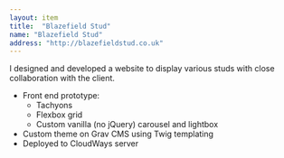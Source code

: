 ```yaml
---
layout: item
title:  "Blazefield Stud"
name: "Blazefield Stud"
address: "http://blazefieldstud.co.uk"
---
```


I designed and developed a website to display various studs with close collaboration with the client.

- Front end prototype:
  - Tachyons
  - Flexbox grid
  - Custom vanilla (no jQuery) carousel and lightbox
- Custom theme on Grav CMS using Twig templating
- Deployed to CloudWays server
